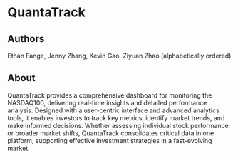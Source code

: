 # QuantaTrack

## Authors

Ethan Fange, Jenny Zhang, Kevin Gao, Ziyuan Zhao (alphabetically ordered)

## About

QuantaTrack provides a comprehensive dashboard for monitoring the NASDAQ100, delivering real-time insights and detailed performance analysis. 
Designed with a user-centric interface and advanced analytics tools, it enables investors to track key metrics, identify market trends, and make informed decisions. 
Whether assessing individual stock performance or broader market shifts, QuantaTrack consolidates critical data in one platform, 
supporting effective investment strategies in a fast-evolving market.
